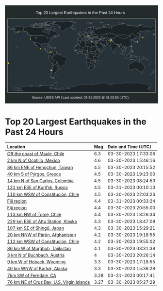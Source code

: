 ![Map](./map.png)

# Top 20 Largest Earthquakes in the Past 24 Hours

| Location | Mag | Date and Time (UTC) |
|:---|:---|:---|
| [Off the coast of Maule, Chile](https://earthquake.usgs.gov/earthquakes/eventpage/us6000k0xf) | 6.3 | 03-30-2023 17:33:06 |
| [2 km N of Ocotillo, Mexico](https://earthquake.usgs.gov/earthquakes/eventpage/us6000k0wi) | 4.6 | 03-30-2023 15:46:16 |
| [86 km ENE of Hengchun, Taiwan](https://earthquake.usgs.gov/earthquakes/eventpage/us6000k0yr) | 4.5 | 03-30-2023 20:15:52 |
| [40 km S of Pýrgos, Greece](https://earthquake.usgs.gov/earthquakes/eventpage/us6000k0y7) | 4.5 | 03-30-2023 19:23:00 |
| [14 km N of San Carlos, Colombia](https://earthquake.usgs.gov/earthquakes/eventpage/us6000k0u3) | 4.5 | 03-30-2023 08:24:53 |
| [131 km ESE of Kuril’sk, Russia](https://earthquake.usgs.gov/earthquakes/eventpage/us6000k10i) | 4.5 | 03-31-2023 00:10:13 |
| [110 km WSW of Constitución, Chile](https://earthquake.usgs.gov/earthquakes/eventpage/us6000k0zq) | 4.5 | 03-30-2023 22:03:23 |
| [Fiji region](https://earthquake.usgs.gov/earthquakes/eventpage/us6000k10k) | 4.4 | 03-31-2023 00:33:24 |
| [Fiji region](https://earthquake.usgs.gov/earthquakes/eventpage/us6000k0z5) | 4.4 | 03-30-2023 20:55:00 |
| [113 km NW of Tomé, Chile](https://earthquake.usgs.gov/earthquakes/eventpage/us6000k0xp) | 4.4 | 03-30-2023 18:26:34 |
| [229 km ESE of Attu Station, Alaska](https://earthquake.usgs.gov/earthquakes/eventpage/us6000k0y3) | 4.3 | 03-30-2023 18:47:08 |
| [107 km SE of Shingū, Japan](https://earthquake.usgs.gov/earthquakes/eventpage/us6000k0wq) | 4.3 | 03-30-2023 15:29:21 |
| [20 km NNW of Pārūn, Afghanistan](https://earthquake.usgs.gov/earthquakes/eventpage/us6000k0y6) | 4.2 | 03-30-2023 19:18:55 |
| [112 km WSW of Constitución, Chile](https://earthquake.usgs.gov/earthquakes/eventpage/us6000k0ye) | 4.2 | 03-30-2023 19:55:02 |
| [86 km W of Murghob, Tajikistan](https://earthquake.usgs.gov/earthquakes/eventpage/us6000k0t1) | 4.1 | 03-30-2023 03:31:38 |
| [3 km N of Buchbach, Austria](https://earthquake.usgs.gov/earthquakes/eventpage/us6000k0yt) | 4 | 03-30-2023 20:26:14 |
| [9 km W of Hoback, Wyoming](https://earthquake.usgs.gov/earthquakes/eventpage/us6000k0x6) | 3.3 | 03-30-2023 17:18:55 |
| [40 km WNW of Karluk, Alaska](https://earthquake.usgs.gov/earthquakes/eventpage/ak02343fz5yg) | 3.3 | 03-30-2023 15:36:28 |
| [7km SW of Ferndale, CA](https://earthquake.usgs.gov/earthquakes/eventpage/nc73864625) | 3.28 | 03-31-2023 00:17:41 |
| [76 km NE of Cruz Bay, U.S. Virgin Islands](https://earthquake.usgs.gov/earthquakes/eventpage/pr71402063) | 3.27 | 03-30-2023 05:27:29 |
